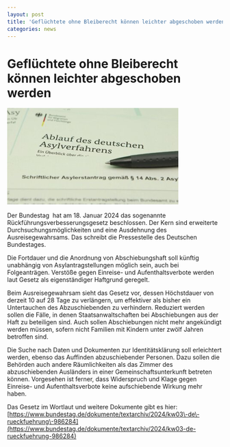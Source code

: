 ```yaml
---
layout: post
title: 'Geflüchtete ohne Bleiberecht können leichter abgeschoben werden'
categories: news
---
```



Geflüchtete ohne Bleiberecht können leichter abgeschoben werden
===============================================================


![Beitragsbild](/assets/post-images/asylantrag.jpg)

Der Bundestag  hat am 18\. Januar 2024 das sogenannte Rückführungsverbesserungsgesetz beschlossen. Der Kern sind erweiterte Durchsuchungsmöglichkeiten und eine Ausdehnung des Ausreisegewahrsams. Das schreibt die Pressestelle des Deutschen Bundestages.

Die Fortdauer und die Anordnung von Abschiebungshaft soll künftig unabhängig von Asylantragstellungen möglich sein, auch bei Folgeanträgen. Verstöße gegen Einreise\- und Aufenthaltsverbote werden laut Gesetz als eigenständiger Haftgrund geregelt. 

Beim Ausreisegewahrsam sieht das Gesetz vor, dessen Höchstdauer von derzeit 10 auf 28 Tage zu verlängern, um effektiver als bisher ein Untertauchen des Abzuschiebenden zu verhindern. Reduziert werden sollen die Fälle, in denen Staatsanwaltschaften bei Abschiebungen aus der Haft zu beteiligen sind. Auch sollen Abschiebungen nicht mehr angekündigt werden müssen, sofern nicht Familien mit Kindern unter zwölf Jahren betroffen sind.

Die Suche nach Daten und Dokumenten zur Identitätsklärung soll erleichtert werden, ebenso das Auffinden abzuschiebender Personen. Dazu sollen die Behörden auch andere Räumlichkeiten als das Zimmer des abzuschiebenden Ausländers in einer Gemeinschaftsunterkunft betreten können. Vorgesehen ist ferner, dass Widerspruch und Klage gegen Einreise\- und Aufenthaltsverbote keine aufschiebende Wirkung mehr haben.

Das Gesetz im Wortlaut und weitere Dokumente gibt es hier: [https://www.bundestag.de/dokumente/textarchiv/2024/kw03\-de\-rueckfuehrung\-986284](https://www.bundestag.de/dokumente/textarchiv/2024/kw03-de-rueckfuehrung-986284)


